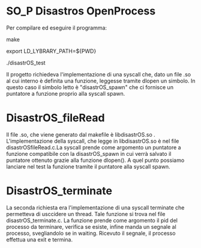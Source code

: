 # SO_P Disastros OpenProcess
Per compilare ed eseguire il programma: 

make

export LD_LYBRARY_PATH=${PWD}

./disastrOS_test


Il progetto richiedeva l'implementazione di una syscall che, dato un file .so al cui interno è definita una funzione, leggesse tramite dlopen un simbolo.
In questo caso il simbolo letto è "disastrOS_spawn" che ci fornisce un puntatore a funzione proprio alla syscall spawn.

# DisastrOS_fileRead

Il file .so, che viene generato dal makefile è libdisastrOS.so .
L'implementazione della syscall, che legge in libdisastrOS.so è nel file disastrOSfileRead.c.La syscall prende come argomento un puntatore a funzione compatibile con la 
disastrOS_spawn in cui verrà salvato il puntatore ottenuto grazie alla funzione dlopen(). 
A quel punto possiamo lanciare nel test la funzione tramite il puntatore alla syscall spawn.

# DisastrOS_terminate

La seconda richiesta era l'implementazione di una syscall terminate che permetteva di usccidere un thread.
Tale funzione si trova nel file disastrOS_terminate.c. La funzione prende come argomento il pid del processo da terminare, verifica se esiste, infine manda un segnale
al processo, svegliandolo se in waiting. Ricevuto il segnale, il processo effettua una exit e termina.

     
